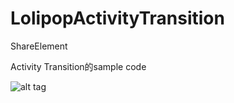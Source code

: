 # LolipopActivityTransition
ShareElement

Activity Transition的sample code

![alt tag](http://g.recordit.co/rpjFZT1R1h.gif)
